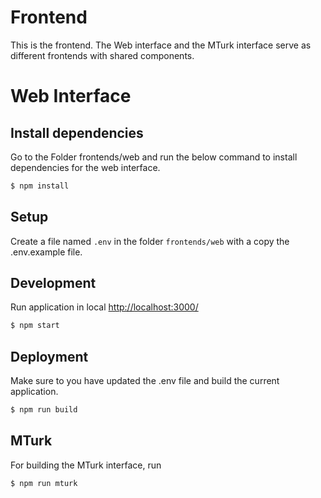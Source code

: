 # Frontend

This is the frontend. The Web interface and the MTurk interface serve as
different frontends with shared components.

# Web Interface

## Install dependencies
Go to the Folder frontends/web and run the below command to install dependencies for the web interface.
```sh
$ npm install
```

## Setup
Create a file named `.env` in the folder `frontends/web` with a copy the .env.example file.


## Development
Run application in local [http://localhost:3000/](http://localhost:3000/)
```sh
$ npm start
```

## Deployment
Make sure to you have updated the .env file and build the current application.
```sh
$ npm run build
```

## MTurk
For building the MTurk interface, run
```sh
$ npm run mturk
```
